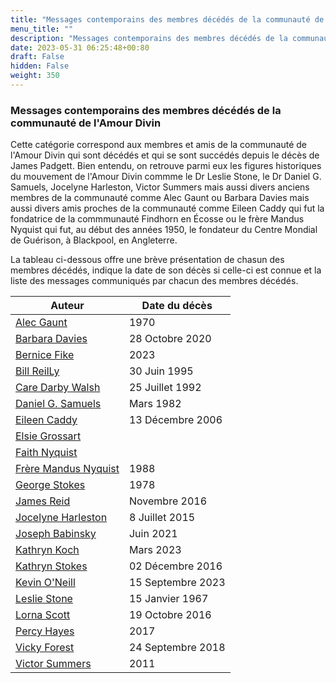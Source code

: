 ```yaml
---
title: "Messages contemporains des membres décédés de la communauté de l'Amour Divin"
menu_title: ""
description: "Messages contemporains des membres décédés de la communauté de l'Amour Divin"
date: 2023-05-31 06:25:48+00:80
draft: False
hidden: False
weight: 350
---
```

### Messages contemporains des membres décédés de la communauté de l'Amour Divin

Cette catégorie correspond aux membres et amis de la communauté de l'Amour Divin qui sont décédés et qui se sont succédés depuis le décès de James Padgett. Bien entendu, on retrouve parmi eux les figures historiques du mouvement de l'Amour Divin commme le Dr Leslie Stone, le Dr Daniel G. Samuels, Jocelyne Harleston, Victor Summers mais aussi divers anciens membres de la communauté comme Alec Gaunt ou Barbara Davies mais aussi divers amis proches de la communauté comme Eileen Caddy qui fut la fondatrice de la commmunauté Findhorn en Écosse ou le frère Mandus Nyquist qui fut, au début des années 1950, le fondateur du Centre Mondial de Guérison, à Blackpool, en Angleterre.

La tableau ci-dessous offre une brève présentation de chasun des membres décédés, indique la date de son décès si celle-ci est connue et la liste des messages communiqués par chacun des membres décédés.

Auteur | Date du décès
---|---
[Alec Gaunt](/fr-contemporary-messages/6-4-fr-contemporary-messages-by-elders/6-4-1-fr-alec-gaunt-old/) | 1970
[Barbara Davies](/fr-contemporary-messages/6-4-fr-contemporary-messages-by-elders/6-4-2-fr-barbara-davies/) | 28 Octobre 2020
[Bernice  Fike](/fr-contemporary-messages/6-4-fr-contemporary-messages-by-elders/6-4-3-fr-bernice-fike/) | 2023
[Bill ReilLy](/fr-contemporary-messages/6-4-fr-contemporary-messages-by-elders/6-4-4-fr-bill-reilly/)| 30 Juin 1995
[Care Darby Walsh](/fr-contemporary-messages/6-4-fr-contemporary-messages-by-elders/6-4-5-fr-care-darby-walsh/) | 25 Juillet 1992
[Daniel G. Samuels](/fr-contemporary-messages/6-4-fr-contemporary-messages-by-elders/6-4-7-fr-daniel-g-samuels/) | Mars 1982
[Eileen Caddy](/fr-contemporary-messages/6-4-fr-contemporary-messages-by-elders/6-4-8-fr-eileen-caddy/)  | 13 Décembre 2006
[Elsie Grossart](/fr-contemporary-messages/6-4-fr-contemporary-messages-by-elders/6-4-9-fr-elsie-grossart/) | 
[Faith Nyquist](/fr-contemporary-messages/6-4-fr-contemporary-messages-by-elders/6-4-10-fr-faith-nyquist/) |  
[Frère Mandus Nyquist](/fr-contemporary-messages/6-4-fr-contemporary-messages-by-elders/6-4-11-fr-brother-mandus-nyquist/) | 1988
[George Stokes](/fr-contemporary-messages/6-4-fr-contemporary-messages-by-elders/6-4-12-fr-george-stokes/)  | 1978
[James Reid](/fr-contemporary-messages/6-4-fr-contemporary-messages-by-elders/6-4-13-fr-james-reid/) | Novembre 2016
[Jocelyne Harleston](/fr-contemporary-messages/6-4-fr-contemporary-messages-by-elders/6-4-14-fr-jocelyn-harleston/) | 8 Juillet 2015
[Joseph Babinsky](/fr-contemporary-messages/6-4-fr-contemporary-messages-by-elders/6-4-15-fr-joseph-babinsky/) | Juin 2021
[Kathryn Koch](/fr-contemporary-messages/6-4-fr-contemporary-messages-by-elders/6-4-6-fr-Kathryn-koch/) | Mars 2023
[Kathryn Stokes](/fr-contemporary-messages/6-4-fr-contemporary-messages-by-elders/6-4-16-fr-kathryn-stokes/) | 02 Décembre 2016
[Kevin O'Neill](/fr-contemporary-messages/6-4-fr-contemporary-messages-by-elders/6-4-17-fr-kevin-oneill/) | 15 Septembre 2023
[Leslie Stone](/fr-contemporary-messages/6-4-fr-contemporary-messages-by-elders/6-4-18-fr-leslie-stone/) | 15 Janvier 1967
[Lorna Scott](/fr-contemporary-messages/6-4-fr-contemporary-messages-by-elders/6-4-19-fr-lorna-scott/)  | 19 Octobre 2016
[Percy Hayes](/fr-contemporary-messages/6-4-fr-contemporary-messages-by-elders/6-4-20-fr-percy-and-phyllis-hayes/)  | 2017
[Vicky Forest](/fr-contemporary-messages/6-4-fr-contemporary-messages-by-elders/6-4-21-fr-vicky-forest/) | 24 Septembre 2018
[Victor Summers](/fr-contemporary-messages/6-4-fr-contemporary-messages-by-elders/6-4-22-fr-victor-summers/) | 2011

